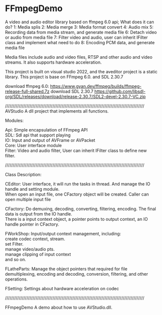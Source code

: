 # FFmpegDemo
A video and audio editor library based on ffmpeg 6.0 api;
What does it can do?
	1: Media splis
 	2: Media merge
  	3: Media format convert
   	4: Audio mix
    	5: Recording data from media stream, and generate media file
     	6: Detach video or audio from media file
      	7: Filter video and audio, user can inherit IFilter class and implement what need to do
       	8: Encoding PCM data, and generate media file

Media files include audio and video files, RTSP and other audio and video streams.
It also supports hardware acceleration.

This project is built on visual studio 2022, and the aveditor project is a static library.
This project is base on FFmpeg 6.0. and SDL 2.30.7

download ffmpeg 6.0:
	https://www.gyan.dev/ffmpeg/builds/ffmpeg-release-full-shared.7z
download SDL 2.30.7	
	https://github.com/libsdl-org/SDL/releases/download/release-2.30.7/SDL2-devel-2.30.7-VC.zip

///////////////////////////////////////////////////////////////////////////////////////////
AVStudio
	A dll project that implements all functions.
 
Modules:

Api: Simple encapsulation of FFmpeg API  
SDL: Sdl api that support playing  
IO: Input and output of AVFrame or AVPacket  
Core: User interface module  
Filter: Video and audio filter, User can inherit IFilter class to define new filter.  

///////////////////////////////////////////////////////////////////////////////////////////

Class Description:

CEditor: User interface, it will run the tasks in thread. And manage the IO handle and setting module.  
	When open an input file, one CFactory object will be created. Caller can open multiple input file   
 
CFactory: Do demuxing, decoding, converting, filtering, encoding. The final data is output from the IO handle.  
	There is a input context object, a pointer points to output context, an IO handle pointer in CFactory.  
 
FWorkShop: Input/output context management, including:  
	create codec context, stream.  
	set Filter.   
	manage video/audio pts.  
	manage clipping of input context  
	and so on.  
   
FLatheParts: Manage the object pointers that required for file demultiplexing, encoding and decoding, conversion, filtering, and other operations.  

FSetting: Settings about hardware acceleration on codec  

///////////////////////////////////////////////////////////////////////////////////////////

FFmpegDemo
	A demo about how to use AVStudio.dll.  
